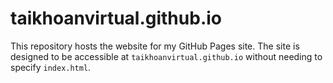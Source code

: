 # taikhoanvirtual.github.io

This repository hosts the website for my GitHub Pages site. The site is designed to be accessible at `taikhoanvirtual.github.io` without needing to specify `index.html`.